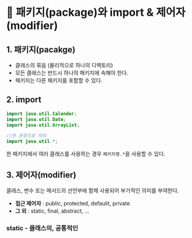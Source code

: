# 📢 패키지(package)와 import & 제어자(modifier)

## 1. 패키지(pacakge)

* 클래스의 묶음 (물리적으로 하나의 디렉토리) 
* 모든 클래스는 반드시 하나의 패키지에 속해야 한다.
* 패키지는 다른 패키지를 포함할 수 있다. 

## 2. import 

```java
import java.util.Calender;
import java.util.Date;
import java.util.ArrayList;

//한 문장으로 처리
import java.util.*;
```

한 패키지에서 여러 클래스를 사용하는 경우 `패키지명.*`을 사용할 수 있다.


## 3. 제어자(modifier) 
클래스, 변수 또는 메서드의 선언부에 함께 사용되어 부가적인 의미를 부여한다.

* **접근 제어자** : public, protected, defaulit, private
* **그 외** : static, final, abstract, ...

### static - 클래스의, 공통적인 

